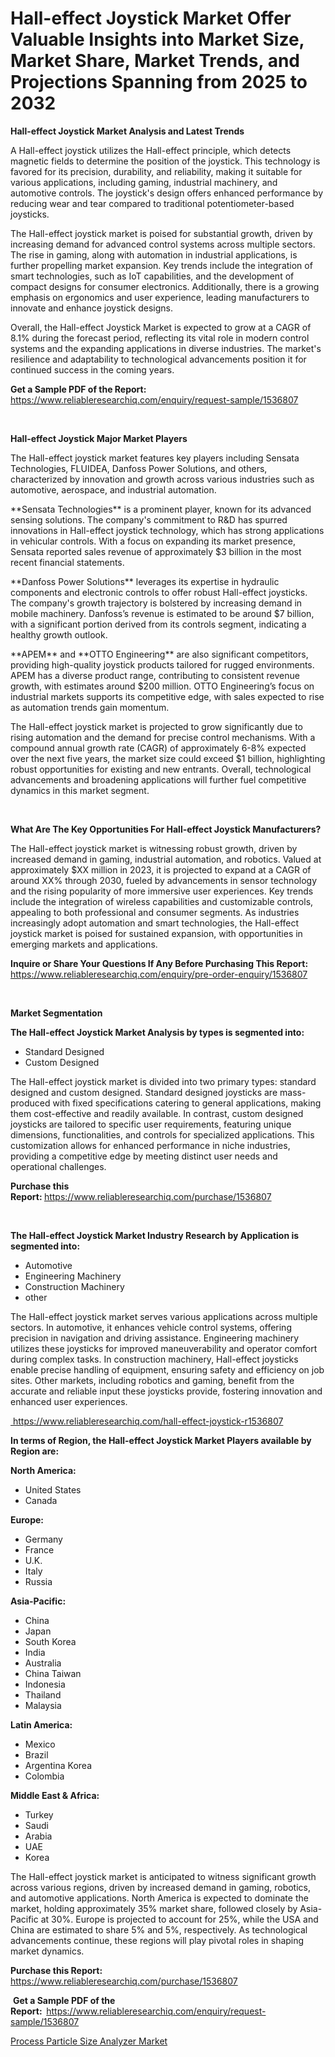 <p><h1>Hall-effect Joystick Market Offer Valuable Insights into Market Size, Market Share, Market Trends, and Projections Spanning from 2025 to 2032</h1></p><p><strong>Hall-effect Joystick Market Analysis and Latest Trends</strong></p>
<p><p>A Hall-effect joystick utilizes the Hall-effect principle, which detects magnetic fields to determine the position of the joystick. This technology is favored for its precision, durability, and reliability, making it suitable for various applications, including gaming, industrial machinery, and automotive controls. The joystick's design offers enhanced performance by reducing wear and tear compared to traditional potentiometer-based joysticks.</p><p>The Hall-effect joystick market is poised for substantial growth, driven by increasing demand for advanced control systems across multiple sectors. The rise in gaming, along with automation in industrial applications, is further propelling market expansion. Key trends include the integration of smart technologies, such as IoT capabilities, and the development of compact designs for consumer electronics. Additionally, there is a growing emphasis on ergonomics and user experience, leading manufacturers to innovate and enhance joystick designs.</p><p>Overall, the Hall-effect Joystick Market is expected to grow at a CAGR of 8.1% during the forecast period, reflecting its vital role in modern control systems and the expanding applications in diverse industries. The market's resilience and adaptability to technological advancements position it for continued success in the coming years.</p></p>
<p><strong>Get a Sample PDF of the Report:&nbsp;</strong> <a href="https://www.reliableresearchiq.com/enquiry/request-sample/1536807?utm_campaign=2732&utm_medium=2&utm_source=Github&utm_content=ia&utm_term=11042025&utm_id=hall-effect-joystick">https://www.reliableresearchiq.com/enquiry/request-sample/1536807</a></p>
<p>&nbsp;</p>
<p><strong>Hall-effect Joystick Major Market Players</strong></p>
<p><p>The Hall-effect joystick market features key players including Sensata Technologies, FLUIDEA, Danfoss Power Solutions, and others, characterized by innovation and growth across various industries such as automotive, aerospace, and industrial automation.</p><p>**Sensata Technologies** is a prominent player, known for its advanced sensing solutions. The company's commitment to R&D has spurred innovations in Hall-effect joystick technology, which has strong applications in vehicular controls. With a focus on expanding its market presence, Sensata reported sales revenue of approximately $3 billion in the most recent financial statements.</p><p>**Danfoss Power Solutions** leverages its expertise in hydraulic components and electronic controls to offer robust Hall-effect joysticks. The company's growth trajectory is bolstered by increasing demand in mobile machinery. Danfoss’s revenue is estimated to be around $7 billion, with a significant portion derived from its controls segment, indicating a healthy growth outlook.</p><p>**APEM** and **OTTO Engineering** are also significant competitors, providing high-quality joystick products tailored for rugged environments. APEM has a diverse product range, contributing to consistent revenue growth, with estimates around $200 million. OTTO Engineering’s focus on industrial markets supports its competitive edge, with sales expected to rise as automation trends gain momentum.</p><p>The Hall-effect joystick market is projected to grow significantly due to rising automation and the demand for precise control mechanisms. With a compound annual growth rate (CAGR) of approximately 6-8% expected over the next five years, the market size could exceed $1 billion, highlighting robust opportunities for existing and new entrants. Overall, technological advancements and broadening applications will further fuel competitive dynamics in this market segment.</p></p>
<p>&nbsp;</p>
<p><strong>What Are The Key Opportunities For Hall-effect Joystick Manufacturers?</strong></p>
<p><p>The Hall-effect joystick market is witnessing robust growth, driven by increased demand in gaming, industrial automation, and robotics. Valued at approximately $XX million in 2023, it is projected to expand at a CAGR of around XX% through 2030, fueled by advancements in sensor technology and the rising popularity of more immersive user experiences. Key trends include the integration of wireless capabilities and customizable controls, appealing to both professional and consumer segments. As industries increasingly adopt automation and smart technologies, the Hall-effect joystick market is poised for sustained expansion, with opportunities in emerging markets and applications.</p></p>
<p><strong>Inquire or Share Your Questions If Any Before Purchasing This Report:</strong> <a href="https://www.reliableresearchiq.com/enquiry/pre-order-enquiry/1536807?utm_campaign=2732&utm_medium=2&utm_source=Github&utm_content=ia&utm_term=11042025&utm_id=hall-effect-joystick">https://www.reliableresearchiq.com/enquiry/pre-order-enquiry/1536807</a></p>
<p>&nbsp;</p>
<p><strong>Market Segmentation</strong></p>
<p><strong>The Hall-effect Joystick Market Analysis by types is segmented into:</strong></p>
<p><ul><li>Standard Designed</li><li>Custom Designed</li></ul></p>
<p><p>The Hall-effect joystick market is divided into two primary types: standard designed and custom designed. Standard designed joysticks are mass-produced with fixed specifications catering to general applications, making them cost-effective and readily available. In contrast, custom designed joysticks are tailored to specific user requirements, featuring unique dimensions, functionalities, and controls for specialized applications. This customization allows for enhanced performance in niche industries, providing a competitive edge by meeting distinct user needs and operational challenges.</p></p>
<p><strong>Purchase this Report:&nbsp;</strong><a href="https://www.reliableresearchiq.com/purchase/1536807?utm_campaign=2732&utm_medium=2&utm_source=Github&utm_content=ia&utm_term=11042025&utm_id=hall-effect-joystick">https://www.reliableresearchiq.com/purchase/1536807</a></p>
<p>&nbsp;</p>
<p><strong>The Hall-effect Joystick Market Industry Research by Application is segmented into:</strong></p>
<p><ul><li>Automotive</li><li>Engineering Machinery</li><li>Construction Machinery</li><li>other</li></ul></p>
<p><p>The Hall-effect joystick market serves various applications across multiple sectors. In automotive, it enhances vehicle control systems, offering precision in navigation and driving assistance. Engineering machinery utilizes these joysticks for improved maneuverability and operator comfort during complex tasks. In construction machinery, Hall-effect joysticks enable precise handling of equipment, ensuring safety and efficiency on job sites. Other markets, including robotics and gaming, benefit from the accurate and reliable input these joysticks provide, fostering innovation and enhanced user experiences.</p></p>
<p><a href="https://www.reliableresearchiq.com/hall-effect-joystick-r1536807?utm_campaign=2732&utm_medium=2&utm_source=Github&utm_content=ia&utm_term=11042025&utm_id=hall-effect-joystick">&nbsp;https://www.reliableresearchiq.com/hall-effect-joystick-r1536807</a></p>
<p><strong>In terms of Region, the Hall-effect Joystick Market Players available by Region are:</strong></p>
<p>
    <p> <strong> North America: </strong>
        <ul>
            <li>United States</li>
            <li>Canada</li>
        </ul>
        </p> 
    <p> <strong> Europe: </strong>
        <ul>
            <li>Germany</li>
            <li>France</li>
            <li>U.K.</li>
            <li>Italy</li>
            <li>Russia</li>
        </ul>
        </p> 
    <p> <strong> Asia-Pacific: </strong>
        <ul>
            <li>China</li>
            <li>Japan</li>
            <li>South Korea</li>
            <li>India</li>
            <li>Australia</li>
            <li>China Taiwan</li>
            <li>Indonesia</li>
            <li>Thailand</li>
            <li>Malaysia</li>
        </ul>
        </p> 
    <p> <strong> Latin America: </strong>
        <ul>
            <li>Mexico</li>
            <li>Brazil</li>
            <li>Argentina Korea</li>
            <li>Colombia</li>
        </ul>
        </p> 
    <p> <strong> Middle East & Africa: </strong>
        <ul>
            <li>Turkey</li>
            <li>Saudi</li>
            <li>Arabia</li>
            <li>UAE</li>
            <li>Korea</li>
        </ul>
    </p>
    </p>
<p><p>The Hall-effect joystick market is anticipated to witness significant growth across various regions, driven by increased demand in gaming, robotics, and automotive applications. North America is expected to dominate the market, holding approximately 35% market share, followed closely by Asia-Pacific at 30%. Europe is projected to account for 25%, while the USA and China are estimated to share 5% and 5%, respectively. As technological advancements continue, these regions will play pivotal roles in shaping market dynamics.</p></p>
<p><strong>Purchase this Report: </strong><a href="https://www.reliableresearchiq.com/purchase/1536807?utm_campaign=2732&utm_medium=2&utm_source=Github&utm_content=ia&utm_term=11042025&utm_id=hall-effect-joystick">https://www.reliableresearchiq.com/purchase/1536807</a></p>
<p>&nbsp;<strong>Get a Sample PDF of the Report:&nbsp;&nbsp;</strong><a href="https://www.reliableresearchiq.com/enquiry/request-sample/1536807?utm_campaign=2732&utm_medium=2&utm_source=Github&utm_content=ia&utm_term=11042025&utm_id=hall-effect-joystick">https://www.reliableresearchiq.com/enquiry/request-sample/1536807</a></p>
<p><strong></strong></p>
<p><p><a href="https://github.com/baraohinze3x/Market-Research-Report-List-1/blob/main/process-particle-size-analyzer-market.md?utm_campaign=2732&utm_medium=2&utm_source=Github&utm_content=ia&utm_term=11042025&utm_id=hall-effect-joystick">Process Particle Size Analyzer Market</a></p></p>